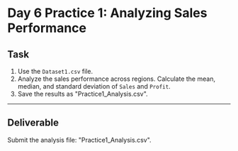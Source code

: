 # Day 6 Practice 1: Analyzing Sales Performance

## Task
1. Use the `Dataset1.csv` file.
2. Analyze the sales performance across regions. Calculate the mean, median, and standard deviation of `Sales` and `Profit`.
3. Save the results as "Practice1_Analysis.csv".

---

## Deliverable
Submit the analysis file: "Practice1_Analysis.csv".